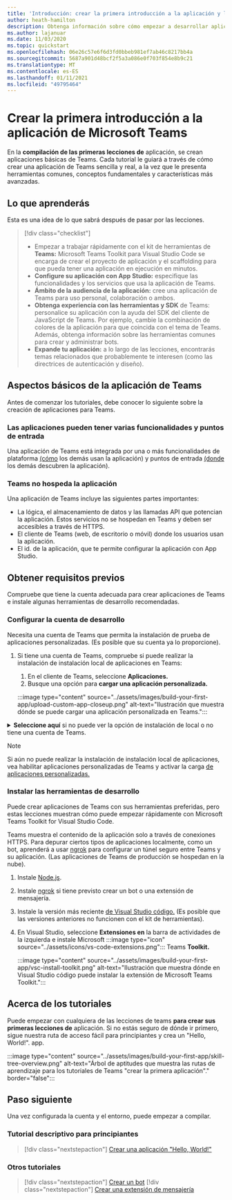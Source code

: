 ```yaml
---
title: 'Introducción: crear la primera introducción a la aplicación y los requisitos previos'
author: heath-hamilton
description: Obtenga información sobre cómo empezar a desarrollar aplicaciones de Microsoft Teams y configurar su entorno.
ms.author: lajanuar
ms.date: 11/03/2020
ms.topic: quickstart
ms.openlocfilehash: 06e26c57e6f6d3fd0bbeb981ef7ab46c8217bb4a
ms.sourcegitcommit: 5687a901d48bcf2f5a3a086e0f703f854e8b9c21
ms.translationtype: MT
ms.contentlocale: es-ES
ms.lasthandoff: 01/11/2021
ms.locfileid: "49795464"
---
```

# <a name="build-your-first-microsoft-teams-app-overview"></a>Crear la primera introducción a la aplicación de Microsoft Teams

En la **compilación de las primeras lecciones de** aplicación, se crean aplicaciones básicas de Teams. Cada tutorial le guiará a través de cómo crear una aplicación de Teams sencilla y real, a la vez que le presenta herramientas comunes, conceptos fundamentales y características más avanzadas.

## <a name="what-youll-learn"></a>Lo que aprenderás

Esta es una idea de lo que sabrá después de pasar por las lecciones.

> [!div class="checklist"]
  >
  > * Empezar a trabajar rápidamente con el kit de herramientas de **Teams:** Microsoft Teams Toolkit para Visual Studio Code se encarga de crear el proyecto de aplicación y el scaffolding para que pueda tener una aplicación en ejecución en minutos.
  > * **Configure su aplicación con App Studio:** especifique las funcionalidades y los servicios que usa la aplicación de Teams.
  > * **Ámbito de la audiencia de la aplicación:** cree una aplicación de Teams para uso personal, colaboración o ambos.
> * **Obtenga experiencia con las herramientas y SDK** de Teams: personalice su aplicación con la ayuda del SDK del cliente de JavaScript de Teams. Por ejemplo, cambie la combinación de colores de la aplicación para que coincida con el tema de Teams. Además, obtenga información sobre las herramientas comunes para crear y administrar bots.
  > * **Expande tu aplicación:** a lo largo de las lecciones, encontrarás temas relacionados que probablemente te interesen (como las directrices de autenticación y diseño).

## <a name="teams-app-fundamentals"></a>Aspectos básicos de la aplicación de Teams

Antes de comenzar los tutoriales, debe conocer lo siguiente sobre la creación de aplicaciones para Teams.

### <a name="apps-can-have-multiple-capabilities-and-entry-points"></a>Las aplicaciones pueden tener varias funcionalidades y puntos de entrada

Una aplicación de Teams está integrada por una o más funcionalidades de plataforma [(cómo](../concepts/capabilities-overview.md) los demás usan la aplicación) y puntos de entrada [(donde](../concepts/extensibility-points.md) los demás descubren la aplicación).

### <a name="teams-doesnt-host-your-app"></a>Teams no hospeda la aplicación

Una aplicación de Teams incluye las siguientes partes importantes:

* La lógica, el almacenamiento de datos y las llamadas API que potencian la aplicación. Estos servicios no se hospedan en Teams y deben ser accesibles a través de HTTPS.
* El cliente de Teams (web, de escritorio o móvil) donde los usuarios usan la aplicación.
* El id. de la aplicación, que te permite configurar la aplicación con App Studio.

## <a name="get-prerequisites"></a>Obtener requisitos previos

Compruebe que tiene la cuenta adecuada para crear aplicaciones de Teams e instale algunas herramientas de desarrollo recomendadas.

### <a name="set-up-your-development-account"></a>Configurar la cuenta de desarrollo

Necesita una cuenta de Teams que permita la instalación de prueba de aplicaciones personalizadas. (Es posible que su cuenta ya lo proporcione).

1. Si tiene una cuenta de Teams, compruebe si puede realizar la instalación de instalación local de aplicaciones en Teams:
    1. En el cliente de Teams, seleccione **Aplicaciones.**
    1. Busque una opción para **cargar una aplicación personalizada.**

    :::image type="content" source="../assets/images/build-your-first-app/upload-custom-app-closeup.png" alt-text="Ilustración que muestra dónde se puede cargar una aplicación personalizada en Teams.":::

<!-- markdownlint-disable MD033 -->
<details>

<summary><b>Seleccione aquí</b> si no puede ver la opción de instalación de local o no tiene una cuenta de Teams.</summary>

Puede obtener una cuenta de prueba gratuita de Teams que permita la instalación de prueba de aplicaciones si se une al programa de desarrolladores de Microsoft 365. (El proceso de registro tarda aproximadamente dos minutos).

1. Vaya al programa de desarrolladores de [Microsoft 365.](https://developer.microsoft.com/microsoft-365/dev-program)
1. Seleccione **Unirse ahora** y siga las instrucciones en pantalla.
1. Cuando llegue a la pantalla de bienvenida, seleccione **Configurar suscripción E5.**
1. Configure su cuenta de administrador. Una vez que termines, deberías ver una pantalla como esta.
:::image type="content" source="../assets/images/build-your-first-app/dev-program-subscription.png" alt-text="Ejemplo de lo que ve después de registrarse en el programa de desarrolladores de Microsoft 365.":::
1. Inicie sesión en Teams con la cuenta de administrador que acaba de configurar.
1. Comprueba si ahora tienes la opción **Cargar una aplicación** personalizada.

</details>

> [!Note]
> Si aún no puede realizar la instalación de instalación local de aplicaciones, vea habilitar aplicaciones personalizadas de Teams y activar la carga [de aplicaciones personalizadas.](https://docs.microsoft.com/microsoftteams/platform/concepts/build-and-test/prepare-your-o365-tenant#enable-custom-teams-apps-and-turn-on-custom-app-uploading)

### <a name="install-your-development-tools"></a>Instalar las herramientas de desarrollo

Puede crear aplicaciones de Teams con sus herramientas preferidas, pero estas lecciones muestran cómo puede empezar rápidamente con Microsoft Teams Toolkit for Visual Studio Code.

Teams muestra el contenido de la aplicación solo a través de conexiones HTTPS. Para depurar ciertos tipos de aplicaciones localmente, como un bot, aprenderá a usar [ngrok](../concepts/build-and-test/debug.md#locally-hosted) para configurar un túnel seguro entre Teams y su aplicación. (Las aplicaciones de Teams de producción se hospedan en la nube).

1. Instale [Node.js](https://nodejs.org/en/).
1. Instale [ngrok](https://ngrok.com/download) si tiene previsto crear un bot o una extensión de mensajería.
1. Instale la versión más reciente [de Visual Studio código.](https://code.visualstudio.com/download) (Es posible que las versiones anteriores no funcionen con el kit de herramientas).
1. En Visual Studio, seleccione **Extensiones en** la barra de actividades de la izquierda e instale Microsoft :::image type="icon" source="../assets/icons/vs-code-extensions.png"::: Teams **Toolkit.**

    :::image type="content" source="../assets/images/build-your-first-app/vsc-install-toolkit.png" alt-text="Ilustración que muestra dónde en Visual Studio código puede instalar la extensión de Microsoft Teams Toolkit.":::

## <a name="about-the-tutorials"></a>Acerca de los tutoriales

Puede empezar con cualquiera de las lecciones de teams **para crear sus primeras lecciones de** aplicación. Si no estás seguro de dónde ir primero, sigue nuestra ruta de acceso fácil para principiantes y crea un "Hello, World!". app.

:::image type="content" source="../assets/images/build-your-first-app/skill-tree-overview.png" alt-text="Árbol de aptitudes que muestra las rutas de aprendizaje para los tutoriales de Teams &quot;crear la primera aplicación&quot;." border="false":::

## <a name="next-step"></a>Paso siguiente

Una vez configurada la cuenta y el entorno, puede empezar a compilar.

### <a name="beginner-friendly-tutorial"></a>Tutorial descriptivo para principiantes

> [!div class="nextstepaction"]
> [Crear una aplicación "Hello, World!"](../build-your-first-app/build-and-run.md)

### <a name="other-tutorials"></a>Otros tutoriales

> [!div class="nextstepaction"]
> [Crear un bot](../build-your-first-app/build-bot.md)
> [!div class="nextstepaction"]
> [Crear una extensión de mensajería](../build-your-first-app/build-messaging-extension.md)
